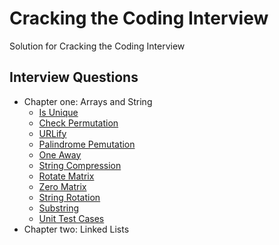 # Cracking the Coding Interview
Solution for Cracking the Coding Interview 

## Interview Questions
- Chapter one: Arrays and String
    - [Is Unique](https://github.com/cd155/Cracking_Coding_Interview/blob/master/01_ArraysAndStrings/Questions/IsUnique.py)
    - [Check Permutation](https://github.com/cd155/Cracking_Coding_Interview/blob/master/01_ArraysAndStrings/Questions/CheckPermutation.py)
    - [URLify](https://github.com/cd155/Cracking_Coding_Interview/blob/master/01_ArraysAndStrings/Questions/URLify.py)
    - [Palindrome Pemutation](https://github.com/cd155/Cracking_Coding_Interview/blob/master/01_ArraysAndStrings/Questions/PalindromePermutation.py)
    - [One Away](https://github.com/cd155/Cracking_Coding_Interview/blob/master/01_ArraysAndStrings/Questions/OneAway.py)
    - [String Compression](https://github.com/cd155/Cracking_Coding_Interview/blob/master/01_ArraysAndStrings/Questions/StringCompression.py)
    - [Rotate Matrix](https://github.com/cd155/Cracking_Coding_Interview/blob/master/01_ArraysAndStrings/Questions/RotateMatrix.py)
    - [Zero Matrix](https://github.com/cd155/Cracking_Coding_Interview/blob/master/01_ArraysAndStrings/Questions/ZeroMatrix.py)
    - [String Rotation](https://github.com/cd155/Cracking_Coding_Interview/blob/master/01_ArraysAndStrings/Questions/StringRotation.py)
    - [Substring](https://github.com/cd155/Cracking_Coding_Interview/blob/master/01_ArraysAndStrings/Questions/CheckSubstring.py)
    - [Unit Test Cases](https://github.com/cd155/Cracking_Coding_Interview/blob/master/01_ArraysAndStrings/Questions/test_driver.py)
- Chapter two: Linked Lists
